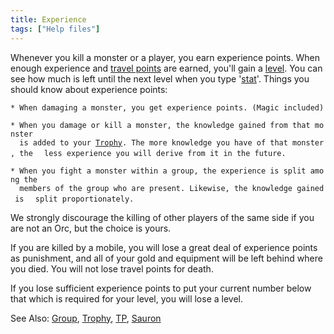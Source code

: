 ```yaml
---
title: Experience
tags: ["Help files"]
---
```

Whenever you kill a monster or a player, you earn experience points.
When enough experience and [travel points](travel_points "wikilink") are
earned, you'll gain a [level](level "wikilink"). You can see how much is
left until the next level when you type '[stat](stat "wikilink")'.
Things you should know about experience points:

`* When damaging a monster, you get experience points. (Magic included)`

`* When you damage or kill a monster, the knowledge gained from that monster`
`  is added to your `[`Trophy`](Trophy "wikilink")`. The more knowledge you have of that monster, the`
`  less experience you will derive from it in the future.`

`* When you fight a monster within a group, the experience is split among the`
`  members of the group who are present. Likewise, the knowledge gained is`
`  split proportionately.`

We strongly discourage the killing of other players of the same side if
you are not an Orc, but the choice is yours.

If you are killed by a mobile, you will lose a great deal of experience
points as punishment, and all of your gold and equipment will be left
behind where you died. You will not lose travel points for death.

If you lose sufficient experience points to put your current number
below that which is required for your level, you will lose a level.

See Also: [Group](Group "wikilink"), [Trophy](Trophy "wikilink"),
[TP](TP "wikilink"), [Sauron](Sauron "wikilink")
